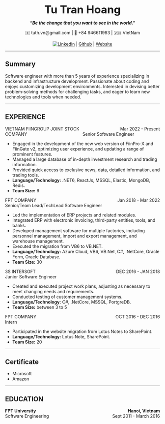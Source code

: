 **<center style="font-size:35px">Tu Tran Hoang</center>**

***<center>“Be the change that you want to see in the world.”</center>***

<center>
  ✉️ tuth.vn@gmail.com |
  📱 +84 946611993 |
  🇻🇳 VietNam

  [![Linkedin](https://static.licdn.com/aero-v1/sc/h/47josflhxdz9o3v227aa72l1p)](https://www.linkedin.com/in/tuthvn) |
  [Github](https://github.com/tuthvn) |
  [Website](https://tuth.vn)
</center>

---

## Summary

Software engineer with more than 5 years of experience specializing in backend and infrastructure development. Passionate about coding and enjoys customizing development environments. Interested in devising better problem-solving methods for challenging tasks, and eager to learn new technologies and tools when needed.

---

## EXPERIENCE
<dl>
<dt href="https://fiingroup.vn/">
  <div style="text-align: left; float: left; width: 50%;">VIETNAM FIINGROUP JOINT STOCK COMPANY</div>
  <div style="text-align: right; float: right; width: 50%;">Mar 2022 - Present</div>
  Senior Software Engineer
</dt>
<ul>
  <li>Engaged in the development of the new web version of FiinPro-X and FiinGate v2,
    optimizing user experience, and updating a range of prominent features.</li>
  <li>Managed a large database of in-depth investment research and trading information.</li>
  <li>Provided quick access to exclusive news, data, detailed information, and trading tools.</li>
  <li><strong>Language/Technology:</strong> .NET6, ReactJs, MSSQL, Elastic, MongoDB, Redis.</li>
  <li><strong>Team Size:</strong> 6 </li>
</ul>

<dt>
  <div style="text-align: left; float: left; width: 50%;">FPT COMPANY</div>
  <div style="text-align: right; float: right; width: 50%;">Jan 2018 - Mar 2022</div>
  Senior/Team Lead/TechLead Software Engineer
</dt>
<ul>
  <li>Led the implementation of ERP projects and related modules.</li>
  <li>Integrated ERP with electronic invoicing, third-party entities, tools, and banks.</li>
  <li>Developed management software for multiple factories, including personnel management,
import and export management, and warehouse management.</li>
  <li>Executed the migration from VB6 to VB.NET.</li>
  <li><strong>Language/Technology:</strong> Azure Cloud, VB6, VB.Net, C#, .NetCore, Oracle Form, Oracle Database.</li>
  <li><strong>Team Size:</strong> 30 </li>
</ul>

<dt>
  <div style="text-align: left; float: left; width: 50%;">3S INTERSOFT</div>
  <div style="text-align: right; float: right; width: 50%;">DEC 2016 - JAN 2018</div>
  Junior Software Engineer
</dt>
<ul>
  <li>Created and executed project work plans, adjusting as necessary to meet changing needs
    and requirements.</li>
  <li>Conducted testing of customer management systems.</li>
  <li><strong>Language/Technology:</strong> C#, .NetCore, MSSQL, PortgreDB.</li>
  <li><strong>Team Size:</strong> between 3 to 5 </li>
</ul>

<dt>
  <div style="text-align: left; float: left; width: 50%;">FPT COMPANY</div>
  <div style="text-align: right; float: right; width: 50%;">OCT 2016 - DEC 2016</div>
  Intern
</dt>
<ul>
  <li>Participated in the website migration from Lotus Notes to SharePoint.</li>
  <li><strong>Language/Technology:</strong> Lotus Note, SharePoint.</li>
  <li><strong>Team Size:</strong> 20 </li>
</ul>
</dl>


---

## Certificate

- Microsoft
- Amazon

---

## EDUCATION

<dt>
  <div style="text-align: left; float: left; width: 50%; font-weight:bold;">FPT University</div>
  <div style="text-align: right; float: right; width: 50%; font-weight:bold;">Hanoi, Vietnam</div>
  <div style="text-align: left; float: left; width: 50%;">Software Engineering</div>
  <div style="text-align: right; float: right; width: 50%;">Sept 2011 - March 2016</div>  
</dt>

---
